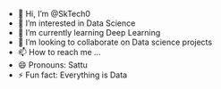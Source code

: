 - 👋 Hi, I’m @SkTech0
- 👀 I’m interested in Data Science
- 🌱 I’m currently learning Deep Learning
- 💞️ I’m looking to collaborate on Data science projects
- 📫 How to reach me ...
- 😄 Pronouns: Sattu
- ⚡ Fun fact: Everything is Data 

<!---
SkTech0/SkTech0 is a ✨ special ✨ repository because its `README.md` (this file) appears on your GitHub profile.
You can click the Preview link to take a look at your changes.
--->
